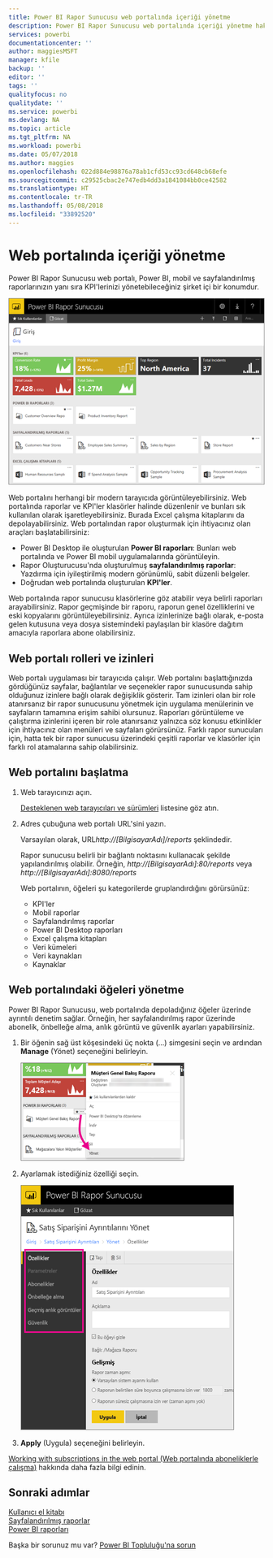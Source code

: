 ```yaml
---
title: Power BI Rapor Sunucusu web portalında içeriği yönetme
description: Power BI Rapor Sunucusu web portalında içeriği yönetme hakkında bilgi edinin.
services: powerbi
documentationcenter: ''
author: maggiesMSFT
manager: kfile
backup: ''
editor: ''
tags: ''
qualityfocus: no
qualitydate: ''
ms.service: powerbi
ms.devlang: NA
ms.topic: article
ms.tgt_pltfrm: NA
ms.workload: powerbi
ms.date: 05/07/2018
ms.author: maggies
ms.openlocfilehash: 022d884e98876a78ab1cfd53cc93cd648cb68efe
ms.sourcegitcommit: c29525cbac2e747edb4dd3a1841084bb0ce42582
ms.translationtype: HT
ms.contentlocale: tr-TR
ms.lasthandoff: 05/08/2018
ms.locfileid: "33892520"
---
```

# <a name="manage-content-in-the-web-portal"></a>Web portalında içeriği yönetme 
Power BI Rapor Sunucusu web portalı, Power BI, mobil ve sayfalandırılmış raporlarınızın yanı sıra KPI'lerinizi yönetebileceğiniz şirket içi bir konumdur.

![Rapor Sunucusu web portalı](media/getting-around/report-server-web-portal.png)

Web portalını herhangi bir modern tarayıcıda görüntüleyebilirsiniz. Web portalında raporlar ve KPI'ler klasörler halinde düzenlenir ve bunları sık kullanılan olarak işaretleyebilirsiniz. Burada Excel çalışma kitaplarını da depolayabilirsiniz. Web portalından rapor oluşturmak için ihtiyacınız olan araçları başlatabilirsiniz:

* Power BI Desktop ile oluşturulan **Power BI raporları**: Bunları web portalında ve Power BI mobil uygulamalarında görüntüleyin.
* Rapor Oluşturucusu'nda oluşturulmuş **sayfalandırılmış raporlar**: Yazdırma için iyileştirilmiş modern görünümlü, sabit düzenli belgeler.
* Doğrudan web portalında oluşturulan **KPI'ler**.

Web portalında rapor sunucusu klasörlerine göz atabilir veya belirli raporları arayabilirsiniz. Rapor geçmişinde bir raporu, raporun genel özelliklerini ve eski kopyalarını görüntüleyebilirsiniz. Ayrıca izinlerinize bağlı olarak, e-posta gelen kutusuna veya dosya sistemindeki paylaşılan bir klasöre dağıtım amacıyla raporlara abone olabilirsiniz.

## <a name="web-portal-roles-and-permissions"></a>Web portalı rolleri ve izinleri
Web portalı uygulaması bir tarayıcıda çalışır. Web portalını başlattığınızda gördüğünüz sayfalar, bağlantılar ve seçenekler rapor sunucusunda sahip olduğunuz izinlere bağlı olarak değişiklik gösterir. Tam izinleri olan bir role atanırsanız bir rapor sunucusunu yönetmek için uygulama menülerinin ve sayfaların tamamına erişim sahibi olursunuz. Raporları görüntüleme ve çalıştırma izinlerini içeren bir role atanırsanız yalnızca söz konusu etkinlikler için ihtiyacınız olan menüleri ve sayfaları görürsünüz. Farklı rapor sunucuları için, hatta tek bir rapor sunucusu üzerindeki çeşitli raporlar ve klasörler için farklı rol atamalarına sahip olabilirsiniz.

## <a name="start-the-web-portal"></a>Web portalını başlatma
1. Web tarayıcınızı açın.
   
    [Desteklenen web tarayıcıları ve sürümleri](browser-support.md) listesine göz atın.
2. Adres çubuğuna web portalı URL'sini yazın.
   
    Varsayılan olarak, URL*http://[BilgisayarAdı]/reports* şeklindedir.
   
    Rapor sunucusu belirli bir bağlantı noktasını kullanacak şekilde yapılandırılmış olabilir. Örneğin, *http://[BilgisayarAdı]:80/reports* veya *http://[BilgisayarAdı]:8080/reports*
   
    Web portalının, öğeleri şu kategorilerde gruplandırdığını görürsünüz:
   
   * KPI'ler
   * Mobil raporlar
   * Sayfalandırılmış raporlar
   * Power BI Desktop raporları
   * Excel çalışma kitapları
   * Veri kümeleri
   * Veri kaynakları
   * Kaynaklar

## <a name="manage-items-in-the-web-portal"></a>Web portalındaki öğeleri yönetme
Power BI Rapor Sunucusu, web portalında depoladığınız öğeler üzerinde ayrıntılı denetim sağlar. Örneğin, her sayfalandırılmış rapor üzerinde abonelik, önbelleğe alma, anlık görüntü ve güvenlik ayarları yapabilirsiniz.

1. Bir öğenin sağ üst köşesindeki üç nokta (...) simgesini seçin ve ardından **Manage** (Yönet) seçeneğini belirleyin.
   
    ![Manage (Yönet) seçeneğini belirleme](media/getting-around/report-server-web-portal-manage-ellipsis.png)
2. Ayarlamak istediğiniz özelliği seçin.
   
    ![Özellik seçme](media/getting-around/report-server-web-portal-manage-properties.png)
3. **Apply** (Uygula) seçeneğini belirleyin.

[Working with subscriptions in the web portal (Web portalında aboneliklerle çalışma)](https://docs.microsoft.com/sql/reporting-services/working-with-subscriptions-web-portal) hakkında daha fazla bilgi edinin.

## <a name="next-steps"></a>Sonraki adımlar
[Kullanıcı el kitabı](user-handbook-overview.md)  
[Sayfalandırılmış raporlar](quickstart-create-paginated-report.md)  
[Power BI raporları](quickstart-create-powerbi-report.md)

Başka bir sorunuz mu var? [Power BI Topluluğu'na sorun](https://community.powerbi.com/)

